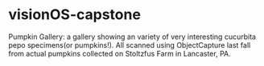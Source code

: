 # visionOS-capstone

Pumpkin Gallery: a gallery showing an variety of very interesting cucurbita pepo specimens(or pumpkins!). All scanned using ObjectCapture last fall from actual pumpkins collected on Stoltzfus Farm in Lancaster, PA.
